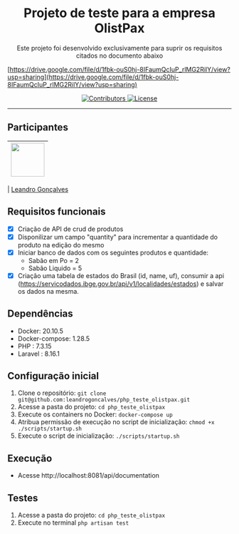 <h1 align="center">
Projeto de teste para a empresa OlistPax
</h1>

<p align="center">Este projeto foi desenvolvido exclusivamente para suprir os requisitos citados no documento abaixo </p>

[https://drive.google.com/file/d/1fbk-ouS0hj-8IFaumQcIuP_rlMG2RilY/view?usp=sharing](https://drive.google.com/file/d/1fbk-ouS0hj-8IFaumQcIuP_rlMG2RilY/view?usp=sharing)

<p align="center">
  <a href="https://github.com/leandrogoncalves/nestjs_smartranking_api/graphs/contributors">
    <img src="https://img.shields.io/github/contributors/leandrogoncalves/nestjs_smartranking_api?color=%237159c1&logoColor=%237159c1&style=flat" alt="Contributors">
  </a>
  <a href="https://opensource.org/licenses/MIT">
    <img src="https://img.shields.io/github/license/leandrogoncalves/nestjs_smartranking_api?color=%237159c1&logo=mit" alt="License">
  </a>
</p>

<hr>

## Participantes

| [<img src="https://avatars3.githubusercontent.com/u/12039813?s=460&u=78af286aeb7f9d808dc21635e331d0ecdb08e8a7&v=4" width="75px;"/>](https://github.com/leandrogoncalves) |
| :----------------------------------------------------------------------------------------------------------------------------------------------------------------------: |


| [Leandro Gonçalves](https://github.com/leandrogoncalves)

## Requisitos funcionais

- [x] Criação de API de crud de produtos
- [x] Disponilizar um campo "quantity" para incrementar a quantidade do produto na edição do mesmo
- [x] Iniciar banco de dados com os seguintes produtos e quantidade:
   - Sabão em Po = 2
   - Sabão Liquido = 5
- [x] Criação uma tabela de estados do Brasil (id, name, uf), consumir a api (https://servicodados.ibge.gov.br/api/v1/localidades/estados) e salvar os dados na mesma.

## Dependências

- Docker: 20.10.5
- Docker-compose: 1.28.5
- PHP : 7.3.15
- Laravel : 8.16.1
## Configuração inicial

1. Clone o repositório: `git clone git@github.com:leandrogoncalves/php_teste_olistpax.git`
1. Acesse a pasta do projeto: `cd php_teste_olistpax`
1. Execute os containers no Docker: `docker-compose up`
1. Atribua permissão de execução no script de inicialização: `chmod +x ./scripts/startup.sh`
1. Execute o script de inicialização: `./scripts/startup.sh`

## Execução

- Acesse http://localhost:8081/api/documentation

## Testes

1. Acesse a pasta do projeto: `cd php_teste_olistpax`
1. Execute no terminal `php artisan test`
